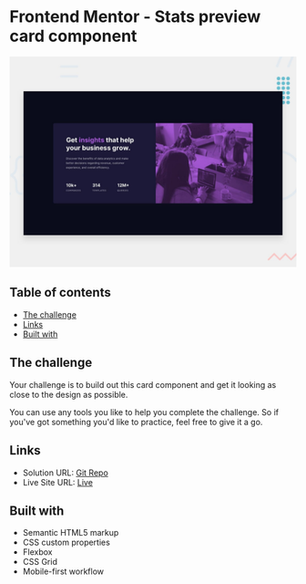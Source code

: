 # Frontend Mentor - Stats preview card component

![Design preview for the Stats preview card component coding challenge](./design/desktop-preview.jpg)

## Table of contents

- [The challenge](#the-challenge)
- [Links](#links)
- [Built with](#built-with)

## The challenge

Your challenge is to build out this card component and get it looking as close to the design as possible.

You can use any tools you like to help you complete the challenge. So if you've got something you'd like to practice, feel free to give it a go.

## Links

- Solution URL: [Git Repo](https://github.com/sreeharshrajan/Frontend-Mentor-Challenges/tree/main/stats-preview-card-component)
- Live Site URL: [Live](https://stats-preview-sreeh.netlify.app/)

## Built with

- Semantic HTML5 markup
- CSS custom properties
- Flexbox
- CSS Grid
- Mobile-first workflow

